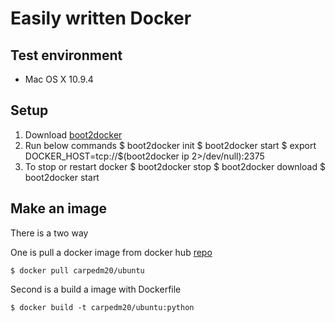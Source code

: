Easily written Docker
=====================

Test environment
----------------

- Mac OS X 10.9.4

Setup
-----

1. Download [boot2docker](https://github.com/boot2docker/osx-installer/releases)
2. Run below commands
        $ boot2docker init
        $ boot2docker start
        $ export DOCKER_HOST=tcp://$(boot2docker ip 2>/dev/null):2375
3. To stop or restart docker
        $ boot2docker stop
        $ boot2docker download
        $ boot2docker start

Make an image
-------------

There is a two way

One is pull a docker image from docker hub [repo](https://registry.hub.docker.com/u/carpedm20/ubuntu/)

    $ docker pull carpedm20/ubuntu
Second is a build a image with Dockerfile

    $ docker build -t carpedm20/ubuntu:python
